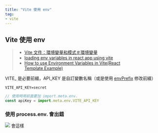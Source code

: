 ```yaml
---
title: "Vite 使用 env"
tag: 
- vite
---
```


##  Vite 使用 env
>- [Vite 文件：環境變量和模式＃環境變量](https://www.vitejs.net/guide/env-and-mode.html#env-variables)
>- [loading env variables in react app using vite](https://stackoverflow.com/questions/70883903/loading-env-variables-in-react-app-using-vite)
>- [How to use Environment Variables in Vite(React Template Example)](https://blog.ramadevsign.com/how-to-use-environment-variables-in-vite-react-template-example)

VITE_ 是必要前綴，API_KEY 是自訂變數名稱（或是使用 [envPrefix](https://www.vitejs.net/config/index.html#envprefix) 修改前綴）
```env
VITE_API_KEY=secret
```

```jsx
// 使用時用前面要加 import.meta.env.
const apiKey = import.meta.env.VITE_API_KEY
```

### 使用 process.env. 會出錯
![](https://i.imgur.com/tQ4MXVS.png)
會這樣